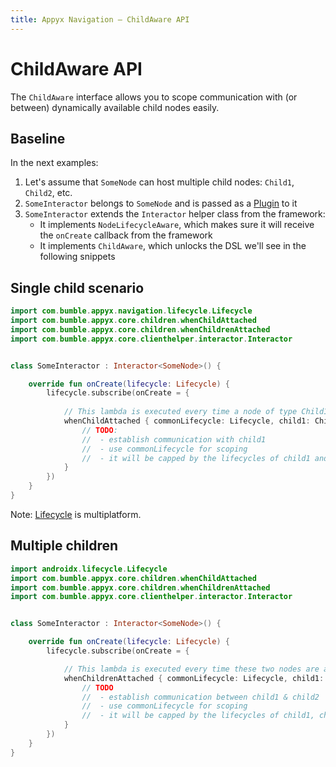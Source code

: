 ```yaml
---
title: Appyx Navigation – ChildAware API
---
```


# ChildAware API

The `ChildAware` interface allows you to scope communication with (or between) dynamically available child nodes easily.

## Baseline

In the next examples:

1. Let's assume that `SomeNode` can host multiple child nodes: `Child1`, `Child2`, etc.
2. `SomeInteractor` belongs to `SomeNode` and is passed as a [Plugin](plugins.md)
   to it
3. `SomeInteractor` extends the `Interactor` helper class from the framework:
    - It implements `NodeLifecycleAware`, which makes sure it will receive the `onCreate` callback
      from the framework
    - It implements `ChildAware`, which unlocks the DSL we'll see in the following
      snippets

## Single child scenario

```kotlin
import com.bumble.appyx.navigation.lifecycle.Lifecycle
import com.bumble.appyx.core.children.whenChildAttached
import com.bumble.appyx.core.children.whenChildrenAttached
import com.bumble.appyx.core.clienthelper.interactor.Interactor


class SomeInteractor : Interactor<SomeNode>() {

    override fun onCreate(lifecycle: Lifecycle) {
        lifecycle.subscribe(onCreate = {
            
            // This lambda is executed every time a node of type Child1Node is attached:
            whenChildAttached { commonLifecycle: Lifecycle, child1: Child1Node ->
                // TODO:
                //  - establish communication with child1 
                //  - use commonLifecycle for scoping 
                //  - it will be capped by the lifecycles of child1 and the parent
            }
        })
    }
}
```

Note: [Lifecycle](../multiplatform.md#lifecycle) is multiplatform.


## Multiple children

```kotlin
import androidx.lifecycle.Lifecycle
import com.bumble.appyx.core.children.whenChildAttached
import com.bumble.appyx.core.children.whenChildrenAttached
import com.bumble.appyx.core.clienthelper.interactor.Interactor


class SomeInteractor : Interactor<SomeNode>() {

    override fun onCreate(lifecycle: Lifecycle) {
        lifecycle.subscribe(onCreate = {

            // This lambda is executed every time these two nodes are attached at the same time:
            whenChildrenAttached { commonLifecycle: Lifecycle, child1: Child1Node, child2: Child2Node ->
                // TODO
                //  - establish communication between child1 & child2 
                //  - use commonLifecycle for scoping
                //  - it will be capped by the lifecycles of child1, child2 and the parent
            }
        })
    }
}
```

